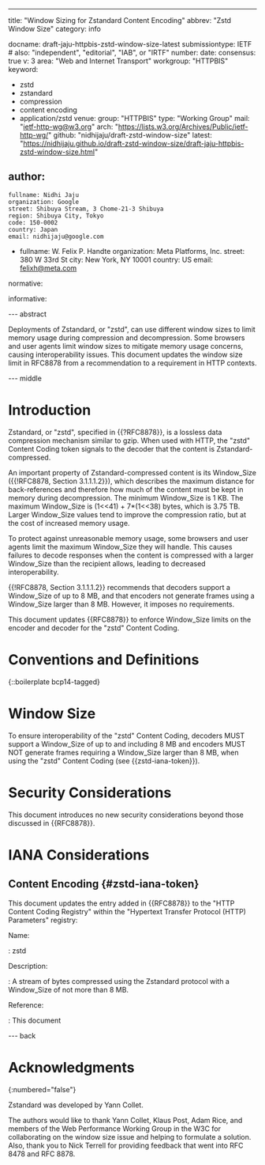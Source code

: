 ---
title: "Window Sizing for Zstandard Content Encoding"
abbrev: "Zstd Window Size"
category: info

docname: draft-jaju-httpbis-zstd-window-size-latest
submissiontype: IETF  # also: "independent", "editorial", "IAB", or "IRTF"
number:
date:
consensus: true
v: 3
area: "Web and Internet Transport"
workgroup: "HTTPBIS"
keyword:
 - zstd
 - zstandard
 - compression
 - content encoding
 - application/zstd
venue:
  group: "HTTPBIS"
  type: "Working Group"
  mail: "ietf-http-wg@w3.org"
  arch: "https://lists.w3.org/Archives/Public/ietf-http-wg/"
  github: "nidhijaju/draft-zstd-window-size"
  latest: "https://nidhijaju.github.io/draft-zstd-window-size/draft-jaju-httpbis-zstd-window-size.html"

author:
 -
    fullname: Nidhi Jaju
    organization: Google
    street: Shibuya Stream, 3 Chome-21-3 Shibuya
    region: Shibuya City, Tokyo
    code: 150-0002
    country: Japan
    email: nidhijaju@google.com
 -
    fullname: W. Felix P. Handte
    organization: Meta Platforms, Inc.
    street: 380 W 33rd St
    city: New York, NY 10001
    country: US
    email: felixh@meta.com

normative:

informative:


--- abstract

Deployments of Zstandard, or "zstd", can use different window sizes to limit
memory usage during compression and decompression. Some browsers and user
agents limit window sizes to mitigate memory usage concerns, causing
interoperability issues. This document updates the window size limit in RFC8878
from a recommendation to a requirement in HTTP contexts.


--- middle

# Introduction

Zstandard, or "zstd", specified in {{?RFC8878}}, is a lossless data compression
mechanism similar to gzip. When used with HTTP, the "zstd" Content Coding
token signals to the decoder that the content is Zstandard-compressed.

An important property of Zstandard-compressed content is its Window_Size
({{!RFC8878, Section 3.1.1.1.2}}), which describes the maximum distance for
back-references and therefore how much of the content must be kept in memory
during decompression. The minimum Window_Size is 1 KB. The maximum Window_Size
is (1<<41) + 7*(1<<38) bytes, which is 3.75 TB. Larger Window_Size values tend
to improve the compression ratio, but at the cost of increased memory usage.

To protect against unreasonable memory usage, some browsers and user agents
limit the maximum Window_Size they will handle. This causes failures to decode
responses when the content is compressed with a larger Window_Size than the
recipient allows, leading to decreased interoperability.

{{!RFC8878, Section 3.1.1.1.2}} recommends that decoders support a Window_Size
of up to 8 MB, and that encoders not generate frames using a Window_Size larger
than 8 MB. However, it imposes no requirements.

This document updates {{RFC8878}} to enforce Window_Size limits on the encoder
and decoder for the "zstd" Content Coding.


# Conventions and Definitions

{::boilerplate bcp14-tagged}

# Window Size

To ensure interoperability of the "zstd" Content Coding, decoders MUST support
a Window_Size of up to and including 8 MB and encoders MUST NOT generate frames
requiring a Window_Size larger than 8 MB, when using the "zstd" Content Coding
(see {{zstd-iana-token}}).

# Security Considerations

This document introduces no new security considerations beyond those discussed
in {{RFC8878}}.

# IANA Considerations

## Content Encoding {#zstd-iana-token}

This document updates the entry added in {{RFC8878}} to the "HTTP Content
Coding Registry" within the "Hypertext Transfer Protocol (HTTP) Parameters"
registry:

Name:

: zstd

Description:

: A stream of bytes compressed using the Zstandard protocol with a Window_Size
  of not more than 8 MB.

Reference:

: This document


--- back

# Acknowledgments
{:numbered="false"}

Zstandard was developed by Yann Collet.

The authors would like to thank Yann Collet, Klaus Post, Adam Rice, and members
of the Web Performance Working Group in the W3C for collaborating on the window
size issue and helping to formulate a solution. Also, thank you to Nick Terrell
for providing feedback that went into RFC 8478 and RFC 8878.


